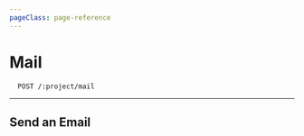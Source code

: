 ```yaml
---
pageClass: page-reference
---
```


# Mail

<two-up>
<template slot="left">

Send electronic mail through the electronic post.

::: tip
If the email doesn't send, make sure to check your email configuration. Using a separate SMTP server is recommended.
:::

</template>
<info-box title="Endpoints" slot="right">

```endpoints
  POST /:project/mail
```

</info-box>
</two-up>

---

## Send an Email

<two-up>
<template slot="left">

Send an email

### Paremeters

<def-list>

!!! include params/project.md !!!

</def-list>

### Attributes

<def-list>

#### to <def-type alert>required</def-type>
User ID, email address, or object in the format `{ email, name }`. You can send an email to multiple people at the same time by passing an array here.

#### body <def-type alert>required</def-type>
Body of the email.

#### subject <def-type>optional</def-type>
Email subject.

#### type <def-type>optional</def-type>
HTML or plain text

#### data <def-type>optional</def-type>
Key value pairs of variables that can be used in the body.

</def-list>

### Returns

Returns an empty body with HTTP status code 204.

</template>

<template slot="right">
<div class="sticky">
<info-box title="Endpoint">

```endpoints
  POST /:project/mail
```

</info-box>

<info-box title="Request">

```json
{
  "to": [
    "user@example.com",
    "admin@example.com"
  ],
  "subject": "New Password",
  "body": "Hello <b>{{name}}</b>, this is your new password: {{password}}.",
  "type": "html",
  "data": {
    "name": "John Doe",
    "password": "secret"
  }
}
```

</info-box>
</div>
</template>
</two-up>